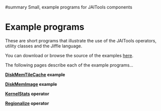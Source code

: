 ﻿#summary Small, example programs for JAITools components

# Example programs #

These are short programs that illustrate the use of the JAITools operators, utility classes and the Jiffle language.

You can download or browse the source of the examples [here](http://code.google.com/p/jaitools/source/checkout).

The following pages describe each of the example programs...

**[DiskMemTileCache](DiskMemTileCacheDemo.md) example**

**[DiskMemImage](DiskMemImageDemo.md) example**

**[KernelStats](KernelStatsDemo.md) operator**

**[Regionalize](RegionalizeDemo.md) operator**

